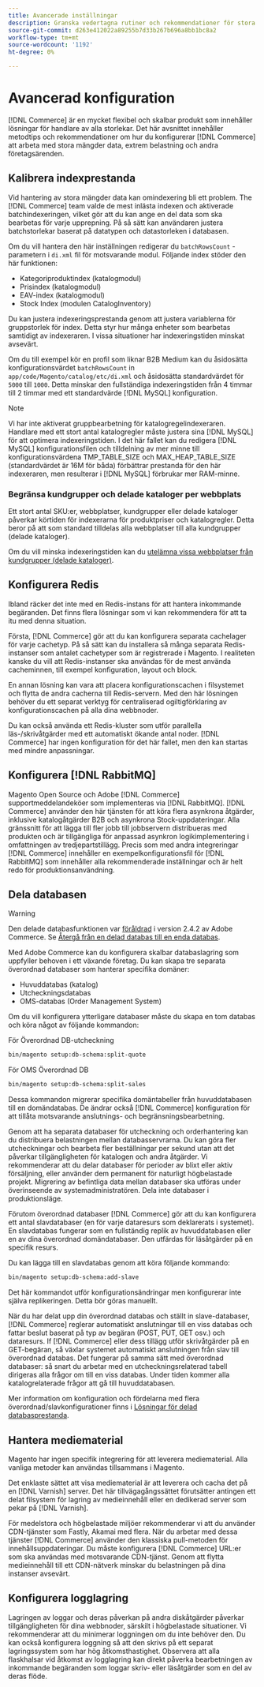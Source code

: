 ```yaml
---
title: Avancerade inställningar
description: Granska vedertagna rutiner och rekommendationer för stora företagssystem som utformats för att bearbeta stora datavolymer.
source-git-commit: d263e412022a89255b7d33b267b696a8bb1bc8a2
workflow-type: tm+mt
source-wordcount: '1192'
ht-degree: 0%

---
```



# Avancerad konfiguration

[!DNL Commerce] är en mycket flexibel och skalbar produkt som innehåller lösningar för handlare av alla storlekar. Det här avsnittet innehåller metodtips och rekommendationer om hur du konfigurerar [!DNL Commerce] att arbeta med stora mängder data, extrem belastning och andra företagsärenden.

## Kalibrera indexprestanda

Vid hantering av stora mängder data kan omindexering bli ett problem. The [!DNL Commerce] team valde de mest inlästa indexen och aktiverade batchindexeringen, vilket gör att du kan ange en del data som ska bearbetas för varje upprepning. På så sätt kan användaren justera batchstorlekar baserat på datatypen och datastorleken i databasen.

Om du vill hantera den här inställningen redigerar du `batchRowsCount` -parametern i `di.xml` fil för motsvarande modul. Följande index stöder den här funktionen:

* Kategoriproduktindex (katalogmodul)
* Prisindex (katalogmodul)
* EAV-index (katalogmodul)
* Stock Index (modulen CatalogInventory)

Du kan justera indexeringsprestanda genom att justera variablerna för gruppstorlek för index. Detta styr hur många enheter som bearbetas samtidigt av indexeraren. I vissa situationer har indexeringstiden minskat avsevärt.

Om du till exempel kör en profil som liknar B2B Medium kan du åsidosätta konfigurationsvärdet `batchRowsCount` in `app/code/Magento/catalog/etc/di.xml` och åsidosätta standardvärdet för `5000` till `1000`. Detta minskar den fullständiga indexeringstiden från 4 timmar till 2 timmar med ett standardvärde [!DNL MySQL] konfiguration.

>[!NOTE]
>
>Vi har inte aktiverat gruppbearbetning för katalogregelindexeraren. Handlare med ett stort antal katalogregler måste justera sina [!DNL MySQL] för att optimera indexeringstiden. I det här fallet kan du redigera [!DNL MySQL] konfigurationsfilen och tilldelning av mer minne till konfigurationsvärdena TMP_TABLE_SIZE och MAX_HEAP_TABLE_SIZE (standardvärdet är 16M för båda) förbättrar prestanda för den här indexeraren, men resulterar i [!DNL MySQL] förbrukar mer RAM-minne.

### Begränsa kundgrupper och delade kataloger per webbplats

Ett stort antal SKU:er, webbplatser, kundgrupper eller delade kataloger påverkar körtiden för indexerarna för produktpriser och katalogregler. Detta beror på att som standard tilldelas alla webbplatser till alla kundgrupper (delade kataloger).

Om du vill minska indexeringstiden kan du [utelämna vissa webbplatser från kundgrupper (delade kataloger)](https://developer.adobe.com/commerce/php/development/components/indexing/optimization/#customer-group-limitations-by-websites).

## Konfigurera Redis

Ibland räcker det inte med en Redis-instans för att hantera inkommande begäranden. Det finns flera lösningar som vi kan rekommendera för att ta itu med denna situation.

Första, [!DNL Commerce] gör att du kan konfigurera separata cachelager för varje cachetyp. På så sätt kan du installera så många separata Redis-instanser som antalet cachetyper som är registrerade i Magento. I realiteten kanske du vill att Redis-instanser ska användas för de mest använda cacheminnen, till exempel konfiguration, layout och block.

En annan lösning kan vara att placera konfigurationscachen i filsystemet och flytta de andra cacherna till Redis-servern. Med den här lösningen behöver du ett separat verktyg för centraliserad ogiltigförklaring av konfigurationscachen på alla dina webbnoder.

Du kan också använda ett Redis-kluster som utför parallella läs-/skrivåtgärder med ett automatiskt ökande antal noder. [!DNL Commerce] har ingen konfiguration för det här fallet, men den kan startas med mindre anpassningar.

## Konfigurera [!DNL RabbitMQ]

Magento Open Source och Adobe [!DNL Commerce] supportmeddelandeköer som implementeras via [!DNL RabbitMQ]. [!DNL Commerce] använder den här tjänsten för att köra flera asynkrona åtgärder, inklusive katalogåtgärder B2B och asynkrona Stock-uppdateringar. Alla gränssnitt för att lägga till fler jobb till jobbservern distribueras med produkten och är tillgängliga för anpassad asynkron logikimplementering i omfattningen av tredjepartstillägg. Precis som med andra integreringar [!DNL Commerce] innehåller en exempelkonfigurationsfil för [!DNL RabbitMQ] som innehåller alla rekommenderade inställningar och är helt redo för produktionsanvändning.

## Dela databasen

>[!WARNING]
>
>Den delade databasfunktionen var [föråldrad](https://community.magento.com/t5/Magento-DevBlog/Deprecation-of-Split-Database-in-Magento-Commerce/ba-p/465187) i version 2.4.2 av Adobe Commerce. Se [Återgå från en delad databas till en enda databas](../configuration/storage/revert-split-database.md).

Med Adobe Commerce kan du konfigurera skalbar databaslagring som uppfyller behoven i ett växande företag. Du kan skapa tre separata överordnad databaser som hanterar specifika domäner:

* Huvuddatabas (katalog)
* Utcheckningsdatabas
* OMS-databas (Order Management System)

Om du vill konfigurera ytterligare databaser måste du skapa en tom databas och köra något av följande kommandon:

För Överordnad DB-utcheckning

```bash
bin/magento setup:db-schema:split-quote
```

För OMS Överordnad DB

```bash
bin/magento setup:db-schema:split-sales
```

Dessa kommandon migrerar specifika domäntabeller från huvuddatabasen till en domändatabas. De ändrar också [!DNL Commerce] konfiguration för att tillåta motsvarande anslutnings- och begränsningsbearbetning.

Genom att ha separata databaser för utcheckning och orderhantering kan du distribuera belastningen mellan databasservrarna. Du kan göra fler utcheckningar och bearbeta fler beställningar per sekund utan att det påverkar tillgängligheten för katalogen och andra åtgärder. Vi rekommenderar att du delar databaser för perioder av blixt eller aktiv försäljning, eller använder dem permanent för naturligt högbelastade projekt. Migrering av befintliga data mellan databaser ska utföras under överinseende av systemadministratören.  Dela inte databaser i produktionsläge.

Förutom överordnad databaser [!DNL Commerce] gör att du kan konfigurera ett antal slavdatabaser (en för varje dataresurs som deklarerats i systemet). En slavdatabas fungerar som en fullständig replik av huvuddatabasen eller en av dina överordnad domändatabaser. Den utfärdas för läsåtgärder på en specifik resurs.

Du kan lägga till en slavdatabas genom att köra följande kommando:

```bash
bin/magento setup:db-schema:add-slave
```

Det här kommandot utför konfigurationsändringar men konfigurerar inte själva replikeringen. Detta bör göras manuellt.

När du har delat upp din överordnad databas och ställt in slave-databaser, [!DNL Commerce] reglerar automatiskt anslutningar till en viss databas och fattar beslut baserat på typ av begäran (POST, PUT, GET osv.) och dataresurs. If [!DNL Commerce] eller dess tillägg utför skrivåtgärder på en GET-begäran, så växlar systemet automatiskt anslutningen från slav till överordnad databas. Det fungerar på samma sätt med överordnad databaser: så snart du arbetar med en utcheckningsrelaterad tabell dirigeras alla frågor om till en viss databas. Under tiden kommer alla katalogrelaterade frågor att gå till huvuddatabasen.

Mer information om konfiguration och fördelarna med flera överordnad/slavkonfigurationer finns i
[Lösningar för delad databasprestanda](../configuration/storage/multi-master.md).

## Hantera mediematerial

Magento har ingen specifik integrering för att leverera mediematerial. Alla vanliga metoder kan användas tillsammans i Magento.

Det enklaste sättet att visa mediematerial är att leverera och cacha det på en [!DNL Varnish] server. Det här tillvägagångssättet förutsätter antingen ett delat filsystem för lagring av medieinnehåll eller en dedikerad server som pekar på [!DNL Varnish].

För medelstora och högbelastade miljöer rekommenderar vi att du använder CDN-tjänster som Fastly, Akamai med flera. När du arbetar med dessa tjänster [!DNL Commerce] använder den klassiska pull-metoden för innehållsuppdateringar. Du måste konfigurera [!DNL Commerce] URL:er som ska användas med motsvarande CDN-tjänst. Genom att flytta medieinnehåll till ett CDN-nätverk minskar du belastningen på dina instanser avsevärt.

## Konfigurera logglagring

Lagringen av loggar och deras påverkan på andra diskåtgärder påverkar tillgängligheten för dina webbnoder, särskilt i högbelastade situationer. Vi rekommenderar att du minimerar loggningen om du inte behöver den. Du kan också konfigurera loggning så att den skrivs på ett separat lagringssystem som har hög åtkomsthastighet. Observera att alla flaskhalsar vid åtkomst av logglagring kan direkt påverka bearbetningen av inkommande begäranden som loggar skriv- eller läsåtgärder som en del av deras flöde.
